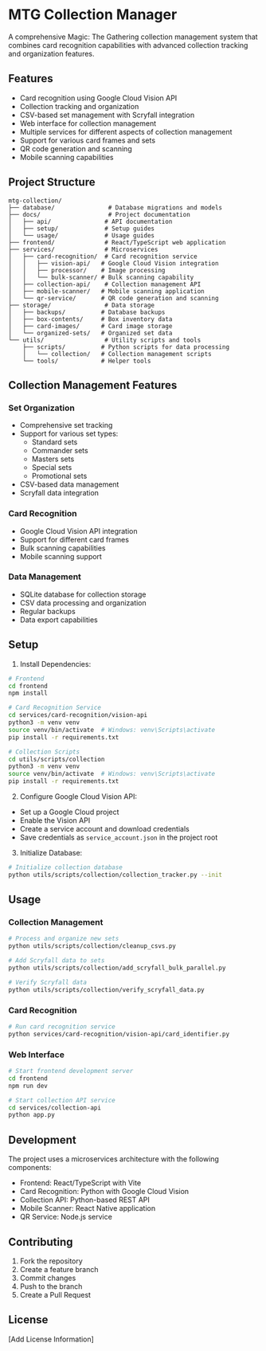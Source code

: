 # MTG Collection Manager

A comprehensive Magic: The Gathering collection management system that combines card recognition capabilities with advanced collection tracking and organization features.

## Features

- Card recognition using Google Cloud Vision API
- Collection tracking and organization
- CSV-based set management with Scryfall integration
- Web interface for collection management
- Multiple services for different aspects of collection management
- Support for various card frames and sets
- QR code generation and scanning
- Mobile scanning capabilities

## Project Structure

```
mtg-collection/
├── database/               # Database migrations and models
├── docs/                   # Project documentation
│   ├── api/               # API documentation
│   ├── setup/             # Setup guides
│   └── usage/             # Usage guides
├── frontend/              # React/TypeScript web application
├── services/              # Microservices
│   ├── card-recognition/  # Card recognition service
│   │   ├── vision-api/   # Google Cloud Vision integration
│   │   ├── processor/    # Image processing
│   │   └── bulk-scanner/ # Bulk scanning capability
│   ├── collection-api/    # Collection management API
│   ├── mobile-scanner/   # Mobile scanning application
│   └── qr-service/       # QR code generation and scanning
├── storage/               # Data storage
│   ├── backups/          # Database backups
│   ├── box-contents/     # Box inventory data
│   ├── card-images/      # Card image storage
│   └── organized-sets/   # Organized set data
└── utils/                 # Utility scripts and tools
    ├── scripts/          # Python scripts for data processing
    │   └── collection/   # Collection management scripts
    └── tools/            # Helper tools
```

## Collection Management Features

### Set Organization
- Comprehensive set tracking
- Support for various set types:
  - Standard sets
  - Commander sets
  - Masters sets
  - Special sets
  - Promotional sets
- CSV-based data management
- Scryfall data integration

### Card Recognition
- Google Cloud Vision API integration
- Support for different card frames
- Bulk scanning capabilities
- Mobile scanning support

### Data Management
- SQLite database for collection storage
- CSV data processing and organization
- Regular backups
- Data export capabilities

## Setup

1. Install Dependencies:
```bash
# Frontend
cd frontend
npm install

# Card Recognition Service
cd services/card-recognition/vision-api
python3 -m venv venv
source venv/bin/activate  # Windows: venv\Scripts\activate
pip install -r requirements.txt

# Collection Scripts
cd utils/scripts/collection
python3 -m venv venv
source venv/bin/activate  # Windows: venv\Scripts\activate
pip install -r requirements.txt
```

2. Configure Google Cloud Vision API:
- Set up a Google Cloud project
- Enable the Vision API
- Create a service account and download credentials
- Save credentials as `service_account.json` in the project root

3. Initialize Database:
```bash
# Initialize collection database
python utils/scripts/collection/collection_tracker.py --init
```

## Usage

### Collection Management
```bash
# Process and organize new sets
python utils/scripts/collection/cleanup_csvs.py

# Add Scryfall data to sets
python utils/scripts/collection/add_scryfall_bulk_parallel.py

# Verify Scryfall data
python utils/scripts/collection/verify_scryfall_data.py
```

### Card Recognition
```bash
# Run card recognition service
python services/card-recognition/vision-api/card_identifier.py
```

### Web Interface
```bash
# Start frontend development server
cd frontend
npm run dev

# Start collection API service
cd services/collection-api
python app.py
```

## Development

The project uses a microservices architecture with the following components:

- Frontend: React/TypeScript with Vite
- Card Recognition: Python with Google Cloud Vision
- Collection API: Python-based REST API
- Mobile Scanner: React Native application
- QR Service: Node.js service

## Contributing

1. Fork the repository
2. Create a feature branch
3. Commit changes
4. Push to the branch
5. Create a Pull Request

## License

[Add License Information]
